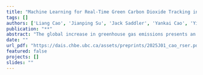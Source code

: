 ```yaml
---
title: "Machine Learning for Real-Time Green Carbon Dioxide Tracking in Refinery"
tags: []
authors: ['Liang Cao', 'Jianping Su', 'Jack Saddler', 'Yankai Cao', 'Yixiu Wang', 'Gary Lee', 'Lim C Siang', 'Yi Luo', 'Robert Pinchuk', 'Jin Li', 'R Bhushan Gopaluni']
publication: "**"
abstract: "The global increase in greenhouse gas emissions presents an urgent environmental challenge, demanding innovative strategies for emission reduction and a fundamental shift in energy consumption practices. Co-processing biogenic feedstocks, such as used cooking oils and biocrudes derived from forest and agricultural residues, within existing oil refineries has been demonstrated as a cost-effective, scalable approach to producing low-carbon fuels, quickly helping the oil refiners to mitigate carbon dioxide emissions, leveraging the existing infrastructures. Despite its potential, monitoring the ”green” CO₂ emissions originating from biogenic feedstocks during co-processing remains challenging. The molecular structure of biogenic components becomes indistinguishable from fossil-based molecules, necessitating costly, labor-intensive, and time-consuming sample collection and testing procedures, often involving isotope carbon analysis. This work proposes a new approach by applying artificial intelligence to model green CO₂ emissions in real-time. By analyzing over 102,000 samples of industrial data from a commercial FCC unit, a robust machine learning framework is developed to provide continuous, cost-effective, and accurate green CO₂ monitoring. The methodology encompasses a comparative analysis of ten input analysis techniques and five regression models to model emissions, achieving an average error margin of just 2.66% compared to traditional laboratory measurements. This AI-driven approach offers refiners and policymakers a practical tool for assessing the environmental performance of biogenic feedstock co-processing, facilitating informed decision-making in renewable fuel production."
date: ""
url_pdf: "https://dais.chbe.ubc.ca/assets/preprints/2025J01_cao_rser.pdf"
featured: false
projects: []
slides: ""
---
```

